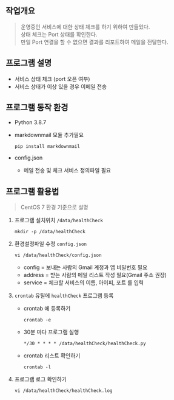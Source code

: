 작업개요
----

> 운영중인 서비스에 대한 상태 체크를 하기 위하여 만들었다.  
> 상태 체크는 Port 상태를 확인한다.  
> 만일 Port 연결을 할 수 없으면 결과를 리포트하여 메일을 전달한다.


프로그램 설명
---

 - 서비스 상태 체크 (port 오픈 여부)
 - 서비스 상태가 이상 있을 경우 이메일 전송



프로그램 동작 환경
----

 - Python 3.8.7
 - markdownmail 모듈 추가필요
    ```shell
    pip install markdownmail
    ```
- config.json  
  
  - 메일 전송 및 체크 서비스 정의파일 필요


프로그램 활용법
----

> CentOS 7 환경 기준으로 설명

1. 프로그램 설치위치 `/data/healthCheck`

   ```shell
   mkdir -p /data/healthCheck
   ```

2. 환경설정파일 수정 `config.json`

   ```shell
   vi /data/healthCheck/config.json
   ```

   - config = 보내는 사람의 Gmail 계정과 앱 비밀번호 필요
   - address = 받는 사람의 메일 리스트 작성 필요(Gmail 주소 권장)
   - service = 체크할 서비스의 이름, 아이피, 포트 를 입력

3. `crontab` 유틸에 `healthCheck` 프로그램 등록

   - crontab 에 등록하기

     ```shell
     crontab -e
     ```

   - 30분 마다 프로그램 실행

     ```shell
     */30 * * * * /data/healthCheck/healthCheck.py
     ```

   - crontab 리스트 확인하기

     ```shell
     crontab -l
     ```

4. 프로그램 로그 확인하기

   ```shell
   vi /data/healthCheck/healthCheck.log
   ```

   